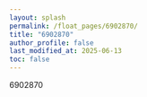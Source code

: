 ```yaml
---
layout: splash
permalink: /float_pages/6902870/
title: "6902870"
author_profile: false
last_modified_at: 2025-06-13
toc: false
---
```

 
6902870
